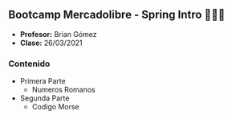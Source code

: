 ## Bootcamp Mercadolibre - Spring Intro 👩🏻‍💻

* **Profesor:** Brian Gómez
* **Clase:** 26/03/2021

### Contenido
* Primera Parte
    * Numeros Romanos
* Segunda Parte
    * Codigo Morse
